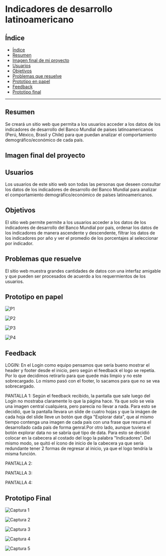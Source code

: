 # Indicadores de desarrollo latinoamericano

## Índice

- [Índice](#índice)
- [Resumen](#resumen)
- [Imagen final de mi proyecto](#imagen-final-de-mi-proyecto)
- [Usuarios](#usuarios)
- [Objetivos](#objetivos)
- [Problemas que resuelve](#problemas-que-resuelve)
- [Prototipo en papel](#prototipo-en-papel)
- [Feedback](#feedback)
- [Prototipo final](#prototipo-final)

***

## Resumen

Se creará un sitio web que permita a los usuarios acceder a los datos de los indicadores de desarrollo del Banco Mundial de paises latinoamericanos (Perú, México, Brasil y Chile) para que puedan analizar el comportamiento demográfico/económico de cada país.

## Imagen final del proyecto

##


## Usuarios

Los usuarios de este sitio web son todas las personas que deseen consultar los datos de los indicadores de desarrollo del Banco Mundial para analizar el comportamiento demográfico/económico de países latinoamericanos.


## Objetivos

El sitio web permite permite a los usuarios acceder a los datos de los indicadores de desarrollo del Banco Mundial por país, ordenar los datos de los indicadores de manera ascendente y descendente, filtrar los datos de los indicadores por año y ver el promedio de los porcentajes al seleccionar por indicador.

## Problemas que resuelve

El sitio web muestra grandes cantidades de datos con una interfaz amigable y que pueden ser procesados de acuerdo a los requermientos de los usuarios.

## Prototipo en papel

![P1](https://user-images.githubusercontent.com/51206642/60403176-a7beab80-9b5f-11e9-802e-5834eaa92461.jpeg)

![P2](https://user-images.githubusercontent.com/51206642/60403177-a8574200-9b5f-11e9-9fb8-a0af5f846709.jpeg)

![P3](https://user-images.githubusercontent.com/51206642/60734233-e3b59000-9f14-11e9-8f08-4a1cb3f3e6bf.jpeg)

![P4](https://user-images.githubusercontent.com/51206642/60734234-e3b59000-9f14-11e9-9857-e08258a0557a.jpeg)


## Feedback

LOGIN: En el Login como equipo pensamos que sería bueno mostrar el header y footer desde el inicio, pero según el feedback el logo se repetía. Por lo que decidimos retirarlo para que quede más limpio y no este sobrecargado. Lo mismo pasó con el footer, lo sacamos para que no se vea sobrecargado. 

PANTALLA 1: Según el feedback recibido, la pantalla que sale luego del Login no mostraba claramente lo que la página hace. Ya que solo se veía una imagen central cualquiera, pero parecía no llevar a nada. Para esto se decidió, que la pantalla llevara un slide de cuatro hojas y que la imágen de cada hoja del slide lleve un botón que diga "Explorar data", que al mismo tiempo contenga una imagen de cada país con una frase que resuma el desarrollado cada país de forma genral.Por otro lado, aunque tuviera el botón explorar data no se sabría qué tipo de data. Para esto se decidió colocar en la cabecera al costado del logo la palabra "Indicadores". Del mismo modo, se quitó el ícono de inicio de la cabecera ya que sería redundante tener 2 formas de regresar al inicio, ya que el logo tendría la misma función. 

PANTALLA 2: 

PANTALLA 3:

PANTALLA 4:


## Prototipo Final

![Captura 1](https://user-images.githubusercontent.com/51206642/60403072-2d415c00-9b5e-11e9-8cd3-8baaac72d95c.JPG)

![Captura 2](https://user-images.githubusercontent.com/51206642/60403074-2dd9f280-9b5e-11e9-9314-7dd6d6095d11.JPG)

![Captura 3](https://user-images.githubusercontent.com/51206642/60737771-8411b180-9f21-11e9-8f82-08312a4f70aa.jpeg)

![Captura 4](https://user-images.githubusercontent.com/51206642/60737850-c76c2000-9f21-11e9-84b1-785f02ade8bf.jpg)

![Captura 5](https://user-images.githubusercontent.com/51206642/60737917-04d0ad80-9f22-11e9-9713-b9203f845200.jpg)